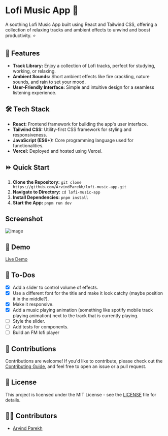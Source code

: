 # Lofi Music App 🎵

A soothing Lofi Music App built using React and Tailwind CSS, offering a collection of relaxing tracks and ambient effects to unwind and boost productivity. ⭐

## 🌻 Features

- **Track Library:** Enjoy a collection of Lofi tracks, perfect for studying, working, or relaxing.
- **Ambient Sounds:** Short ambient effects like fire crackling, nature sounds, and rain to set your mood.
- **User-Friendly Interface:** Simple and intuitive design for a seamless listening experience.

## 🛠 Tech Stack

- **React:** Frontend framework for building the app's user interface.
- **Tailwind CSS:** Utility-first CSS framework for styling and responsiveness.
- **JavaScript (ES6+):** Core programming language used for functionalities.
- **Vercel:** Deployed and hosted using Vercel.

## ⏩ Quick Start

1. **Clone the Repository:** `git clone https://github.com/ArvindParekh/lofi-music-app.git`
2. **Navigate to Directory:** `cd lofi-music-app`
3. **Install Dependencies:** `pnpm install`
4. **Start the App:** `pnpm run dev`

## Screenshot

![image](https://github.com/ArvindParekh/Lofi-Music-App/assets/71211731/179e458f-4906-4c2d-8eb6-b4be3ff7addf)

## 🍰 Demo

[Live Demo](https://lofi-beats.vercel.app)

## 📑 To-Dos
- [x] Add a slider to control volume of effects.
- [x] Use a different font for the title and make it look catchy (maybe position it in the middle?).
- [x] Make it responsive.
- [x] Add a music playing animation (something like spotify mobile track playing animation) next to the track that is currently playing.
- [ ] Style the slider.
- [ ] Add tests for components.
- [ ] Build an FM lofi player

## 💁 Contributions

Contributions are welcome! If you'd like to contribute, please check out the [Contributing Guide](https://github.com/ArvindParekh/Lofi-Music-App/blob/main/CONTRIBUTING.md), and feel free to open an issue or a pull request.

## 📃 License

This project is licensed under the MIT License - see the [LICENSE](/path/to/LICENSE) file for details.

## 🦸🏻 Contributors
<!-- If you've contributed to the project, I'd love for you to write your name in the list below and link your preferred account, as such: [<your-name>](<your-account-url>) -->

- [Arvind Parekh](https://twitter.com/ArvindParekh_21)
